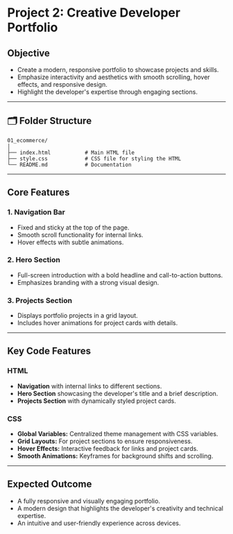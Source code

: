# **Project 2: Creative Developer Portfolio**

## **Objective**

- Create a modern, responsive portfolio to showcase projects and skills.
- Emphasize interactivity and aesthetics with smooth scrolling, hover effects, and responsive design.
- Highlight the developer's expertise through engaging sections.

---

## 🗂️ Folder Structure

```plaintext
01_ecommerce/
│
├── index.html           # Main HTML file
├── style.css            # CSS file for styling the HTML
└── README.md            # Documentation
```

---

## **Core Features**

### **1. Navigation Bar**

- Fixed and sticky at the top of the page.
- Smooth scroll functionality for internal links.
- Hover effects with subtle animations.

### **2. Hero Section**

- Full-screen introduction with a bold headline and call-to-action buttons.
- Emphasizes branding with a strong visual design.

### **3. Projects Section**

- Displays portfolio projects in a grid layout.
- Includes hover animations for project cards with details.

---

## **Key Code Features**

### **HTML**

- **Navigation** with internal links to different sections.
- **Hero Section** showcasing the developer's title and a brief description.
- **Projects Section** with dynamically styled project cards.

### **CSS**

- **Global Variables:** Centralized theme management with CSS variables.
- **Grid Layouts:** For project sections to ensure responsiveness.
- **Hover Effects:** Interactive feedback for links and project cards.
- **Smooth Animations:** Keyframes for background shifts and scrolling.

---

## **Expected Outcome**

- A fully responsive and visually engaging portfolio.
- A modern design that highlights the developer's creativity and technical expertise.
- An intuitive and user-friendly experience across devices.